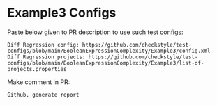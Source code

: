 # Example3 Configs
Paste below given to PR description to use such test configs:
```
Diff Regression config: https://github.com/checkstyle/test-configs/blob/main/BooleanExpressionComplexity/Example3/config.xml
Diff Regression projects: https://github.com/checkstyle/test-configs/blob/main/BooleanExpressionComplexity/Example3/list-of-projects.properties
```
Make comment in PR:
```
Github, generate report
```
